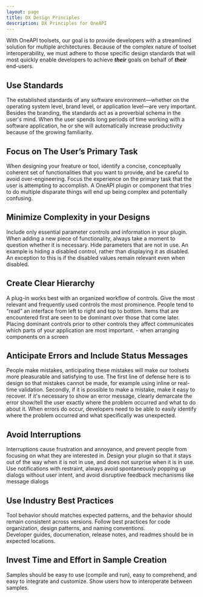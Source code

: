 ```yaml
---
layout: page
title: DX Design Principles
description: DX Principles for OneAPI
---
```


With OneAPI toolsets, our goal is to provide developers with a streamlined solution for multiple architectures.  Because of the complex nature of toolset interoperability, we must adhere to those specific design standards that will most quickly enable developers to achieve **_their_** goals on behalf of **_their_** end-users. 

## Use Standards
The established standards of any software environment—whether on the operating system level, brand level, or application level—are very important. Besides the branding, the standards act as a proverbial schema in the user's mind. When the user spends long periods of time working with a software application, he or she will automatically increase productivity because of the growing familiarity.

## Focus on The User’s Primary Task
When designing your freature or tool, identify a concise, conceptually coherent set of functionalities that you want to provide, and be careful to avoid over-engineering. Focus the experience on the primary task that the user is attempting to accomplish. A OneAPI plugin or component that tries to do multiple disparate things will end up being complex and potentially confusing.
 
## Minimize Complexity in your Designs
Include only essential parameter controls and information in your plugin. When adding a new piece of functionality, always take a moment to question whether it is necessary. Hide parameters that are not in use. An example is hiding a disabled control, rather than displaying it as disabled. An exception to this is if the disabled values remain relevant even when disabled.

## Create Clear Hierarchy
A plug-in works best with an organized workflow of controls. Give the most relevant and frequently used controls the most prominence. People tend to “read” an interface from left to right and top to bottom. Items that are encountered first are seen to be dominant over those that come later. Placing dominant controls prior to other controls they affect communicates which parts of your application are most important. - when arranging components on a screen

## Anticipate Errors and Include Status Messages
People make mistakes, anticipating these mistakes will make our toolsets more pleasurable and satisfying to use. The first line of defense here is to design so that mistakes cannot be made, for example using inline or real-time validation. Secondly, if it is possible to make a mistake, make it easy to recover. If it's necessary to show an error message, clearly demarcate the error show/tell the user exactly where the problem occurred and what to do about it.  When errors do occur, developers need to be able to easily identify where the problem occurred and what specifically was unexpected.

## Avoid Interruptions
Interruptions cause frustration and annoyance, and prevent people from focusing on what they are interested in. Design your plugin so that it stays out of the way when it is not in use, and does not surprise when it is in use. Use notifications with restraint, always avoid spontaneously popping up dialogs without user intent, and avoid disruptive feedback mechanisms like message dialogs

## Use Industry Best Practices
Tool behavior should matches expected patterns, and the behavior should remain consistent across versions.  Follow best practices for code organization, design patterns, and naming conventions.  
Developer guides, documenation, release notes, and readmes should be in expected locations.

## Invest Time and Effort in Sample Creation
Samples should be easy to use (compile and run), easy to comprehend, and easy to integrate and customize.  Show users how to interoperate between samples.

